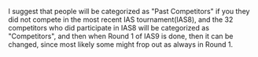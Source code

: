 I suggest that people will be categorized as "Past Competitors" if you they did not compete in the most recent IAS tournament(IAS8), and the 32 competitors who did participate in IAS8 will be categorized as "Competitors", and then when Round 1 of IAS9 is done, then it can be changed, since most likely some might frop out as always in Round 1.